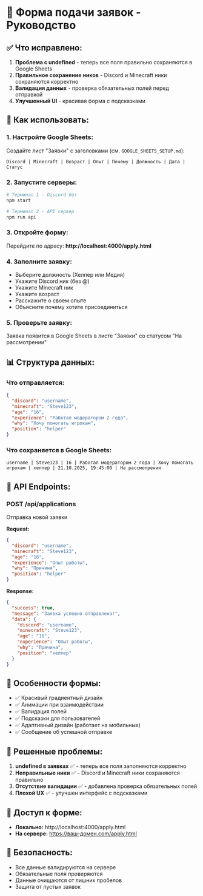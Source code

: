 # 📝 Форма подачи заявок - Руководство

## ✅ Что исправлено:

1. **Проблема с undefined** - теперь все поля правильно сохраняются в Google Sheets
2. **Правильное сохранение ников** - Discord и Minecraft ники сохраняются корректно
3. **Валидация данных** - проверка обязательных полей перед отправкой
4. **Улучшенный UI** - красивая форма с подсказками

## 🚀 Как использовать:

### 1. Настройте Google Sheets:

Создайте лист "Заявки" с заголовками (см. `GOOGLE_SHEETS_SETUP.md`):
```
Discord | Minecraft | Возраст | Опыт | Почему | Должность | Дата | Статус
```

### 2. Запустите серверы:

```bash
# Терминал 1 - Discord бот
npm start

# Терминал 2 - API сервер
npm run api
```

### 3. Откройте форму:

Перейдите по адресу: **http://localhost:4000/apply.html**

### 4. Заполните заявку:

- Выберите должность (Хелпер или Медия)
- Укажите Discord ник (без @)
- Укажите Minecraft ник
- Укажите возраст
- Расскажите о своем опыте
- Объясните почему хотите присоединиться

### 5. Проверьте заявку:

Заявка появится в Google Sheets в листе "Заявки" со статусом "На рассмотрении"

## 📊 Структура данных:

### Что отправляется:
```json
{
  "discord": "username",
  "minecraft": "Steve123",
  "age": "16",
  "experience": "Работал модератором 2 года",
  "why": "Хочу помогать игрокам",
  "position": "helper"
}
```

### Что сохраняется в Google Sheets:
```
username | Steve123 | 16 | Работал модератором 2 года | Хочу помогать игрокам | хелпер | 21.10.2025, 19:45:00 | На рассмотрении
```

## 🔧 API Endpoints:

### POST /api/applications
Отправка новой заявки

**Request:**
```json
{
  "discord": "username",
  "minecraft": "Steve123",
  "age": "16",
  "experience": "Опыт работы",
  "why": "Причина",
  "position": "helper"
}
```

**Response:**
```json
{
  "success": true,
  "message": "Заявка успешно отправлена!",
  "data": {
    "discord": "username",
    "minecraft": "Steve123",
    "age": "16",
    "experience": "Опыт работы",
    "why": "Причина",
    "position": "хелпер"
  }
}
```

## 🎨 Особенности формы:

- ✅ Красивый градиентный дизайн
- ✅ Анимации при взаимодействии
- ✅ Валидация полей
- ✅ Подсказки для пользователей
- ✅ Адаптивный дизайн (работает на мобильных)
- ✅ Сообщение об успешной отправке

## 🐛 Решенные проблемы:

1. **undefined в заявках** ✅ - теперь все поля заполняются корректно
2. **Неправильные ники** ✅ - Discord и Minecraft ники сохраняются правильно
3. **Отсутствие валидации** ✅ - добавлена проверка обязательных полей
4. **Плохой UX** ✅ - улучшен интерфейс с подсказками

## 📱 Доступ к форме:

- **Локально:** http://localhost:4000/apply.html
- **На сервере:** https://ваш-домен.com/apply.html

## 🔐 Безопасность:

- Все данные валидируются на сервере
- Обязательные поля проверяются
- Данные очищаются от лишних пробелов
- Защита от пустых заявок
